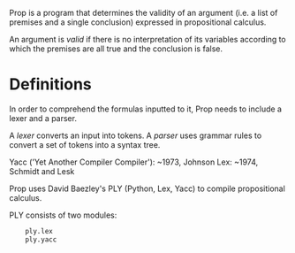 Prop is a program that determines the validity of an argument (i.e. a list of premises and a single conclusion) expressed in propositional calculus.

An argument is *valid* if there is no interpretation of its variables according to which the premises are all true and the conclusion is false. 

Definitions
===========
In order to comprehend the formulas inputted to it, Prop needs to include a lexer and a parser. 

A *lexer* converts an input into tokens.
A *parser* uses grammar rules to convert a set of tokens into a syntax tree. 

Yacc ('Yet Another Compiler Compiler'): ~1973, Johnson
Lex: ~1974, Schmidt and Lesk

Prop uses David Baezley's PLY (Python, Lex, Yacc) to compile propositional calculus.

PLY consists of two modules:

```python
	ply.lex
	ply.yacc
``` 
